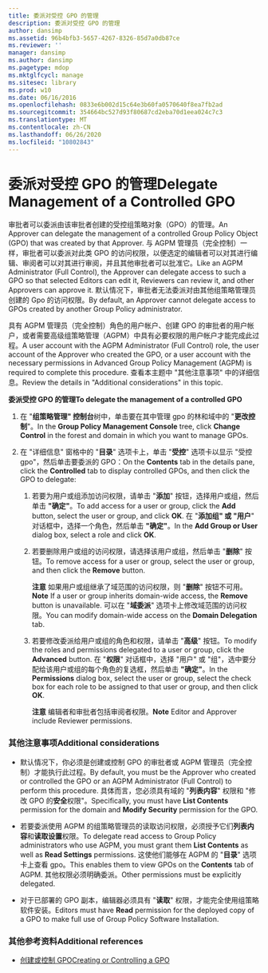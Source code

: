 ```yaml
---
title: 委派对受控 GPO 的管理
description: 委派对受控 GPO 的管理
author: dansimp
ms.assetid: 96b4bfb3-5657-4267-8326-85d7a0db87ce
ms.reviewer: ''
manager: dansimp
ms.author: dansimp
ms.pagetype: mdop
ms.mktglfcycl: manage
ms.sitesec: library
ms.prod: w10
ms.date: 06/16/2016
ms.openlocfilehash: 0833e6b002d15c64e3b60fa0570640f8ea7fb2ad
ms.sourcegitcommit: 354664bc527d93f80687cd2eba70d1eea024c7c3
ms.translationtype: MT
ms.contentlocale: zh-CN
ms.lasthandoff: 06/26/2020
ms.locfileid: "10802843"
---
```

# <span data-ttu-id="78fca-103">委派对受控 GPO 的管理</span><span class="sxs-lookup"><span data-stu-id="78fca-103">Delegate Management of a Controlled GPO</span></span>


<span data-ttu-id="78fca-104">审批者可以委派由该审批者创建的受控组策略对象（GPO）的管理。</span><span class="sxs-lookup"><span data-stu-id="78fca-104">An Approver can delegate the management of a controlled Group Policy Object (GPO) that was created by that Approver.</span></span> <span data-ttu-id="78fca-105">与 AGPM 管理员（完全控制）一样，审批者可以委派对此类 GPO 的访问权限，以便选定的编辑者可以对其进行编辑、审阅者可以对其进行审阅，并且其他审批者可以批准它。</span><span class="sxs-lookup"><span data-stu-id="78fca-105">Like an AGPM Administrator (Full Control), the Approver can delegate access to such a GPO so that selected Editors can edit it, Reviewers can review it, and other Approvers can approve it.</span></span> <span data-ttu-id="78fca-106">默认情况下，审批者无法委派对由其他组策略管理员创建的 Gpo 的访问权限。</span><span class="sxs-lookup"><span data-stu-id="78fca-106">By default, an Approver cannot delegate access to GPOs created by another Group Policy administrator.</span></span>

<span data-ttu-id="78fca-107">具有 AGPM 管理员（完全控制）角色的用户帐户、创建 GPO 的审批者的用户帐户，或者需要高级组策略管理（AGPM）中具有必要权限的用户帐户才能完成此过程。</span><span class="sxs-lookup"><span data-stu-id="78fca-107">A user account with the AGPM Administrator (Full Control) role, the user account of the Approver who created the GPO, or a user account with the necessary permissions in Advanced Group Policy Management (AGPM) is required to complete this procedure.</span></span> <span data-ttu-id="78fca-108">查看本主题中 "其他注意事项" 中的详细信息。</span><span class="sxs-lookup"><span data-stu-id="78fca-108">Review the details in "Additional considerations" in this topic.</span></span>

**<span data-ttu-id="78fca-109">委派受控 GPO 的管理</span><span class="sxs-lookup"><span data-stu-id="78fca-109">To delegate the management of a controlled GPO</span></span>**

1.  <span data-ttu-id="78fca-110">在 "**组策略管理" 控制台**树中，单击要在其中管理 gpo 的林和域中的 "**更改控制**"。</span><span class="sxs-lookup"><span data-stu-id="78fca-110">In the **Group Policy Management Console** tree, click **Change Control** in the forest and domain in which you want to manage GPOs.</span></span>

2.  <span data-ttu-id="78fca-111">在 "详细信息" 窗格中的 "**目录**" 选项卡上，单击 "**受控**" 选项卡以显示 "受控 gpo"，然后单击要委派的 GPO：</span><span class="sxs-lookup"><span data-stu-id="78fca-111">On the **Contents** tab in the details pane, click the **Controlled** tab to display controlled GPOs, and then click the GPO to delegate:</span></span>

    1.  <span data-ttu-id="78fca-112">若要为用户或组添加访问权限，请单击 "**添加**" 按钮，选择用户或组，然后单击 **"确定"**。</span><span class="sxs-lookup"><span data-stu-id="78fca-112">To add access for a user or group, click the **Add** button, select the user or group, and click **OK**.</span></span> <span data-ttu-id="78fca-113">在 "**添加组" 或 "用户**" 对话框中，选择一个角色，然后单击 **"确定"**。</span><span class="sxs-lookup"><span data-stu-id="78fca-113">In the **Add Group or User** dialog box, select a role and click **OK**.</span></span>

    2.  <span data-ttu-id="78fca-114">若要删除用户或组的访问权限，请选择该用户或组，然后单击 "**删除**" 按钮。</span><span class="sxs-lookup"><span data-stu-id="78fca-114">To remove access for a user or group, select the user or group, and then click the **Remove** button.</span></span>

        <span data-ttu-id="78fca-115">**注意** 如果用户或组继承了域范围的访问权限，则 "**删除**" 按钮不可用。</span><span class="sxs-lookup"><span data-stu-id="78fca-115">**Note** If a user or group inherits domain-wide access, the **Remove** button is unavailable.</span></span> <span data-ttu-id="78fca-116">可以在 "**域委派**" 选项卡上修改域范围的访问权限。</span><span class="sxs-lookup"><span data-stu-id="78fca-116">You can modify domain-wide access on the **Domain Delegation** tab.</span></span>

         

    3.  <span data-ttu-id="78fca-117">若要修改委派给用户或组的角色和权限，请单击 "**高级**" 按钮。</span><span class="sxs-lookup"><span data-stu-id="78fca-117">To modify the roles and permissions delegated to a user or group, click the **Advanced** button.</span></span> <span data-ttu-id="78fca-118">在 "**权限**" 对话框中，选择 "用户" 或 "组"，选中要分配给该用户或组的每个角色的复选框，然后单击 **"确定"**。</span><span class="sxs-lookup"><span data-stu-id="78fca-118">In the **Permissions** dialog box, select the user or group, select the check box for each role to be assigned to that user or group, and then click **OK**.</span></span>

        <span data-ttu-id="78fca-119">**注意** 编辑者和审批者包括审阅者权限。</span><span class="sxs-lookup"><span data-stu-id="78fca-119">**Note** Editor and Approver include Reviewer permissions.</span></span>

         

### <span data-ttu-id="78fca-120">其他注意事项</span><span class="sxs-lookup"><span data-stu-id="78fca-120">Additional considerations</span></span>

-   <span data-ttu-id="78fca-121">默认情况下，你必须是创建或控制 GPO 的审批者或 AGPM 管理员（完全控制）才能执行此过程。</span><span class="sxs-lookup"><span data-stu-id="78fca-121">By default, you must be the Approver who created or controlled the GPO or an AGPM Administrator (Full Control) to perform this procedure.</span></span> <span data-ttu-id="78fca-122">具体而言，您必须具有域的 "**列表内容**" 权限和 "修改 GPO 的**安全**权限"。</span><span class="sxs-lookup"><span data-stu-id="78fca-122">Specifically, you must have **List Contents** permission for the domain and **Modify Security** permission for the GPO.</span></span>

-   <span data-ttu-id="78fca-123">若要委派使用 AGPM 的组策略管理员的读取访问权限，必须授予它们**列表内容**和**读取设置**权限。</span><span class="sxs-lookup"><span data-stu-id="78fca-123">To delegate read access to Group Policy administrators who use AGPM, you must grant them **List Contents** as well as **Read Settings** permissions.</span></span> <span data-ttu-id="78fca-124">这使他们能够在 AGPM 的 "**目录**" 选项卡上查看 gpo。</span><span class="sxs-lookup"><span data-stu-id="78fca-124">This enables them to view GPOs on the **Contents** tab of AGPM.</span></span> <span data-ttu-id="78fca-125">其他权限必须明确委派。</span><span class="sxs-lookup"><span data-stu-id="78fca-125">Other permissions must be explicitly delegated.</span></span>

-   <span data-ttu-id="78fca-126">对于已部署的 GPO 副本，编辑器必须具有 "**读取**" 权限，才能完全使用组策略软件安装。</span><span class="sxs-lookup"><span data-stu-id="78fca-126">Editors must have **Read** permission for the deployed copy of a GPO to make full use of Group Policy Software Installation.</span></span>

### <span data-ttu-id="78fca-127">其他参考资料</span><span class="sxs-lookup"><span data-stu-id="78fca-127">Additional references</span></span>

-   [<span data-ttu-id="78fca-128">创建或控制 GPO</span><span class="sxs-lookup"><span data-stu-id="78fca-128">Creating or Controlling a GPO</span></span>](creating-or-controlling-a-gpo-agpm40-app.md)

 

 





